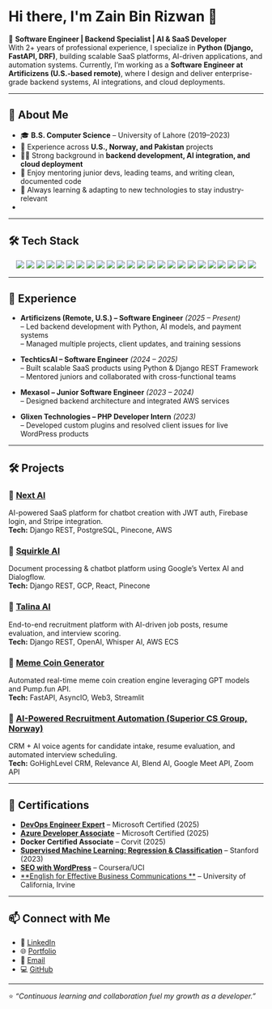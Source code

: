 # Hi there, I'm Zain Bin Rizwan 👋  

🚀 **Software Engineer | Backend Specialist | AI & SaaS Developer**  
With 2+ years of professional experience, I specialize in **Python (Django, FastAPI, DRF)**, building scalable SaaS platforms, AI-driven applications, and automation systems. Currently, I’m working as a **Software Engineer at Artificizens (U.S.-based remote)**, where I design and deliver enterprise-grade backend systems, AI integrations, and cloud deployments.  

---

## 🔹 About Me  
- 🎓 **B.S. Computer Science** – University of Lahore (2019–2023)  
- 💼 Experience across **U.S., Norway, and Pakistan** projects  
- 🧑‍💻 Strong background in **backend development, AI integration, and cloud deployment**  
- 🤝 Enjoy mentoring junior devs, leading teams, and writing clean, documented code  
- 🌱 Always learning & adapting to new technologies to stay industry-relevant
- 
---
## 🛠️ Tech Stack  

<p align="center">
  <!-- Languages -->
  <img src="https://img.shields.io/badge/Python-3776AB?style=for-the-badge&logo=python&logoColor=white" />
  <img src="https://img.shields.io/badge/C++-00599C?style=for-the-badge&logo=cplusplus&logoColor=white" />
  <img src="https://img.shields.io/badge/Java-007396?style=for-the-badge&logo=java&logoColor=white" />
  <img src="https://img.shields.io/badge/PHP-777BB4?style=for-the-badge&logo=php&logoColor=white" />

  <!-- Frameworks -->
  <img src="https://img.shields.io/badge/Django-092E20?style=for-the-badge&logo=django&logoColor=white" />
  <img src="https://img.shields.io/badge/DRF-EF4223?style=for-the-badge&logo=django&logoColor=white" />
  <img src="https://img.shields.io/badge/FastAPI-009688?style=for-the-badge&logo=fastapi&logoColor=white" />
  <img src="https://img.shields.io/badge/Pandas-150458?style=for-the-badge&logo=pandas&logoColor=white" />
  <img src="https://img.shields.io/badge/NumPy-013243?style=for-the-badge&logo=numpy&logoColor=white" />

  <!-- Databases -->
  <img src="https://img.shields.io/badge/PostgreSQL-4169E1?style=for-the-badge&logo=postgresql&logoColor=white" />
  <img src="https://img.shields.io/badge/MySQL-4479A1?style=for-the-badge&logo=mysql&logoColor=white" />
  <img src="https://img.shields.io/badge/Pinecone-05AB8C?style=for-the-badge&logo=pinecone&logoColor=white" />
  <img src="https://img.shields.io/badge/ChromaDB-FF6F00?style=for-the-badge&logoColor=white" />
  <img src="https://img.shields.io/badge/Faiss-3B5BA9?style=for-the-badge&logoColor=white" />

  <!-- Cloud & DevOps -->
  <img src="https://img.shields.io/badge/AWS-232F3E?style=for-the-badge&logo=amazon-aws&logoColor=white" />
  <img src="https://img.shields.io/badge/GCP-4285F4?style=for-the-badge&logo=google-cloud&logoColor=white" />
  <img src="https://img.shields.io/badge/Azure-0078D4?style=for-the-badge&logo=microsoft-azure&logoColor=white" />
  <img src="https://img.shields.io/badge/Docker-2496ED?style=for-the-badge&logo=docker&logoColor=white" />
  <img src="https://img.shields.io/badge/Git-F05032?style=for-the-badge&logo=git&logoColor=white" />

  <!-- Tools/CRM -->
  <img src="https://img.shields.io/badge/GoHighLevel-2E86C1?style=for-the-badge&logoColor=white" />
  <img src="https://img.shields.io/badge/RelevanceAI-4B0082?style=for-the-badge&logoColor=white" />
  <img src="https://img.shields.io/badge/BlendAI-FF5733?style=for-the-badge&logoColor=white" />

  <!-- Payment Systems -->
  <img src="https://img.shields.io/badge/Stripe-008CDD?style=for-the-badge&logo=stripe&logoColor=white" />
  <img src="https://img.shields.io/badge/SubPaisa-28A745?style=for-the-badge&logoColor=white" />
</p>

---

## 💼 Experience  

- **Artificizens (Remote, U.S.) – Software Engineer** *(2025 – Present)*  
  – Led backend development with Python, AI models, and payment systems  
  – Managed multiple projects, client updates, and training sessions  

- **TechticsAI – Software Engineer** *(2024 – 2025)*  
  – Built scalable SaaS products using Python & Django REST Framework  
  – Mentored juniors and collaborated with cross-functional teams  

- **Mexasol – Junior Software Engineer** *(2023 – 2024)*  
  – Designed backend architecture and integrated AWS services  

- **Glixen Technologies – PHP Developer Intern** *(2023)*  
  – Developed custom plugins and resolved client issues for live WordPress products  

---

## 🛠️ Projects  

### 🔹 [Next AI](https://squirkle.xyz)  
AI-powered SaaS platform for chatbot creation with JWT auth, Firebase login, and Stripe integration.  
**Tech:** Django REST, PostgreSQL, Pinecone, AWS  

### 🔹 [Squirkle AI](https://drive.google.com/file/d/1H-p0ax8wFWqw_ajg8f8UBZGtLaWtjkkB/view?usp=sharing)  
Document processing & chatbot platform using Google’s Vertex AI and Dialogflow.  
**Tech:** Django REST, GCP, React, Pinecone  

### 🔹 [Talina AI](https://talina.ai)  
End-to-end recruitment platform with AI-driven job posts, resume evaluation, and interview scoring.  
**Tech:** Django REST, OpenAI, Whisper AI, AWS ECS  

### 🔹 [Meme Coin Generator](http://bit.ly/3TbmG1i)  
Automated real-time meme coin creation engine leveraging GPT models and Pump.fun API.  
**Tech:** FastAPI, AsyncIO, Web3, Streamlit  

### 🔹 [AI-Powered Recruitment Automation (Superior CS Group, Norway)](https://drive.google.com/drive/folders/1H3wqHiZNX4R_gWH2Tryb5YZXQ9fmaYZ8)
CRM + AI voice agents for candidate intake, resume evaluation, and automated interview scheduling.  
**Tech:** GoHighLevel CRM, Relevance AI, Blend AI, Google Meet API, Zoom API  

---

## 📜 Certifications  
- [**DevOps Engineer Expert**](https://learn.microsoft.com/api/credentials/share/en-gb/ZainBinRizwan/EAA0FE0DBE7DF072?sharingId=C21CDFF6D3EBCCAB) – Microsoft Certified (2025)
- [**Azure Developer Associate**](https://learn.microsoft.com/api/credentials/share/en-gb/ZainBinRizwan/F7BE349C5A0CD4EF?sharingId=C21CDFF6D3EBCCAB) – Microsoft Certified (2025)  
- **Docker Certified Associate** – Corvit (2025)  
- [**Supervised Machine Learning: Regression & Classification**](https://www.coursera.org/account/accomplishments/verify/ZU8VLTT243EF) – Stanford (2023)  
- [**SEO with WordPress**](https://www.coursera.org/account/accomplishments/certificate/93LSMA524VXA) – Coursera/UCI
- [**English for Effective Business Communications **](https://www.coursera.org/account/accomplishments/certificate/UHKHQC3M7HNQ) – University of California, Irvine

---

## 📫 Connect with Me  

- 💼 [LinkedIn](https://www.linkedin.com/in/zain-bin-rizwan/)  
- 🌐 [Portfolio](https://zain-bin-rizwan.netlify.app/)  
- 📧 [Email](mailto:zainbinrizwan4@gmail.com)  
- 💻 [GitHub](https://github.com/zainchaudhary1122)  

---

⭐️ _“Continuous learning and collaboration fuel my growth as a developer.”_  
